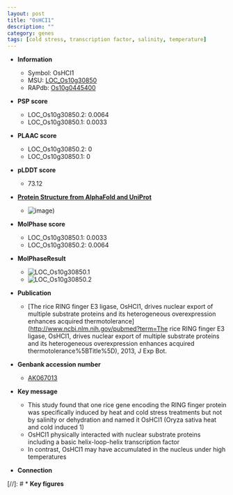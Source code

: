 ```yaml
---
layout: post
title: "OsHCI1"
description: ""
category: genes
tags: [cold stress, transcription factor, salinity, temperature]
---
```


* **Information**  
    + Symbol: OsHCI1  
    + MSU: [LOC_Os10g30850](http://rice.plantbiology.msu.edu/cgi-bin/ORF_infopage.cgi?orf=LOC_Os10g30850)  
    + RAPdb: [Os10g0445400](http://rapdb.dna.affrc.go.jp/viewer/gbrowse_details/irgsp1?name=Os10g0445400)  

* **PSP score**  
    + LOC_Os10g30850.2: 0.0064 
    + LOC_Os10g30850.1: 0.0033 

* **PLAAC score**  
    + LOC_Os10g30850.2: 0 
    + LOC_Os10g30850.1: 0 

* **pLDDT score**
    + 73.12

* **[Protein Structure from AlphaFold and UniProt](https://www.uniprot.org/uniprotkb/Q337S4/entry#structure)**
    + ![image](https://ricepsp.github.io/images/Q3/AF-Q337S4-F1.png))

* **MolPhase score**
    + LOC_Os10g30850.1: 0.0033
    + LOC_Os10g30850.2: 0.0064

* **MolPhaseResult**
    + ![LOC_Os10g30850.1](https://ricepsp.github.io/pictures/LOC_Os10g/LOC_Os10g30850.1.png)
    + ![LOC_Os10g30850.2](https://ricepsp.github.io/pictures/LOC_Os10g/LOC_Os10g30850.2.png)

* **Publication**  
    + [The rice RING finger E3 ligase, OsHCI1, drives nuclear export of multiple substrate proteins and its heterogeneous overexpression enhances acquired thermotolerance](http://www.ncbi.nlm.nih.gov/pubmed?term=The rice RING finger E3 ligase, OsHCI1, drives nuclear export of multiple substrate proteins and its heterogeneous overexpression enhances acquired thermotolerance%5BTitle%5D), 2013, J Exp Bot.

* **Genbank accession number**  
    + [AK067013](http://www.ncbi.nlm.nih.gov/nuccore/AK067013)

* **Key message**  
    + This study found that one rice gene encoding the RING finger protein was specifically induced by heat and cold stress treatments but not by salinity or dehydration and named it OsHCI1 (Oryza sativa heat and cold induced 1)
    + OsHCI1 physically interacted with nuclear substrate proteins including a basic helix-loop-helix transcription factor
    + In contrast, OsHCI1 may have accumulated in the nucleus under high temperatures

* **Connection**  

[//]: # * **Key figures**  


